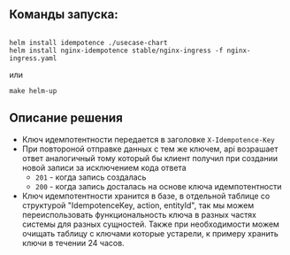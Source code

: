 
## Команды запуска:

```

helm install idempotence ./usecase-chart
helm install nginx-idempotence stable/nginx-ingress -f nginx-ingress.yaml

```

или

`make helm-up`


## Описание решения


- Ключ идемпотентности передается в заголовке `X-Idempotence-Key`
- При повтороной отправке данных с тем же ключем, api возрашает ответ аналогичный тому который бы клиент получил при создании новой записи за исключением кода ответа 
  - `201` - когда запись создалась 
  - `200` - когда запись досталась на основе ключа идемпотентности
- Ключ идемпотентности хранится в базе, в отдельной таблице со структурой "IdempotenceKey, action, entityId", так мы можем переиспользовать функциональность ключа в разных частях системы для разных сущностей. Также при необходимости можем очищать таблицу с ключами которые устарели, к примеру хранить ключи в течении 24 часов. 
